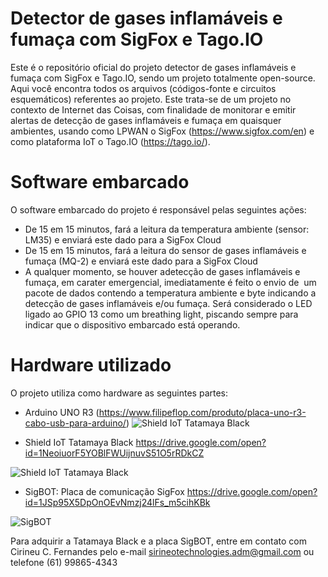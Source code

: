 # Detector de gases inflamáveis e fumaça com SigFox e Tago.IO

Este é o repositório oficial do projeto detector de gases inflamáveis e fumaça com SigFox e Tago.IO, sendo um projeto totalmente open-source. Aqui você encontra todos os arquivos (códigos-fonte e circuitos esquemáticos) referentes ao projeto.
Este trata-se de um projeto no contexto de Internet das Coisas, com finalidade de monitorar e emitir alertas de detecção de gases inflamáveis e fumaça em quaisquer ambientes, usando como LPWAN o SigFox (https://www.sigfox.com/en) e como plataforma IoT o Tago.IO (https://tago.io/).

# Software embarcado

O software embarcado do projeto é responsável pelas seguintes ações:

* De 15 em 15 minutos, fará a leitura da temperatura ambiente (sensor: LM35) e enviará este dado para a SigFox Cloud
* De 15 em 15 minutos, fará a leitura do sensor de gases inflamáveis e fumaça (MQ-2) e enviará este dado para a SigFox Cloud
* A qualquer momento, se houver adetecção de gases inflamáveis e fumaça, em carater emergencial, imediatamente é feito o envio de  um pacote de dados contendo a temperatura ambiente e byte indicando a detecção de gases inflamáveis e/ou fumaça.
Será considerado o LED ligado ao GPIO 13 como um breathing light, piscando sempre para indicar que o dispositivo embarcado está operando.

# Hardware utilizado

O projeto utiliza como hardware as seguintes partes:
 
* Arduino UNO R3 (https://www.filipeflop.com/produto/placa-uno-r3-cabo-usb-para-arduino/)
![Shield IoT Tatamaya Black](https://github.com/phfbertoleti/detector_gas_inflamavel_sigfox_tagoio/blob/master/hardware_imagens/arduino_uno.jpeg)

* Shield IoT Tatamaya Black
https://drive.google.com/open?id=1NeoiuorF5YOBlFWUijnuvS51O5rRDkCZ

![Shield IoT Tatamaya Black](https://github.com/phfbertoleti/detector_gas_inflamavel_sigfox_tagoio/blob/master/hardware_imagens/tatamaya_black.jpg)

* SigBOT: Placa de comunicação SigFox
https://drive.google.com/open?id=1JSp95X5DpOnOEvNmzj24lFs_m5cihKBk

![SigBOT](https://github.com/phfbertoleti/detector_gas_inflamavel_sigfox_tagoio/blob/master/hardware_imagens/sigbot.jpg)

Para adquirir a Tatamaya Black e a placa SigBOT, entre em contato com Cirineu C. Fernandes pelo e-mail sirineotechnologies.adm@gmail.com ou telefone (61) 99865-4343
